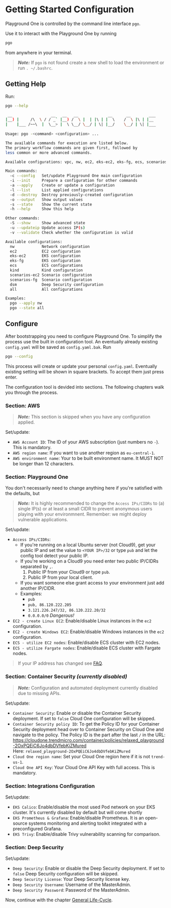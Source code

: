 # Getting Started Configuration

Playground One is controlled by the command line interface `pgo`.

Use it to interact with the Playground One by running

```sh
pgo
```

from anywhere in your terminal.

> ***Note:*** If `pgo` is not found create a new shell to load the environment or run `. ~/.bashrc`.

## Getting Help

Run:

```sh
pgo --help
```

```sh
 __                 __   __   __             __      __        ___ 
|__) |     /\  \ / / _` |__) /  \ |  | |\ | |  \    /  \ |\ | |__  
|    |___ /~~\  |  \__> |  \ \__/ \__/ | \| |__/    \__/ | \| |___ 
                                                                   
Usage: pgo -<command> <configuration> ...

The available commands for execution are listed below.
The primary workflow commands are given first, followed by
less common or more advanced commands.

Available configurations: vpc, nw, ec2, eks-ec2, eks-fg, ecs, scenarios-ec2, scenarios-fg

Main commands:
  -c --config   Set/update Playground One main configuration
  -i --init     Prepare a configuration for other commands
  -a --apply    Create or update a configuration
  -l --list     List applied configurations
  -d --destroy  Destroy previously-created configuration
  -o --output   Show output values
  -s --state    Show the current state
  -h --help     Show this help

Other commands:
  -S --show     Show advanced state
  -u --updateip Update access IP(s)
  -v --validate Check whether the configuration is valid

Available configurations:
  nw            Network configuration
  ec2           EC2 configuration
  eks-ec2       EKS configuration
  eks-fg        EKS configuration
  ecs           ECS configurations
  kind          Kind configuration
  scenarios-ec2 Scenario configuration
  scenarios-fg  Scenario configuration
  dsm           Deep Security configuration
  all           All configurations

Examples:
  pgo --apply nw
  pgo --state all
```

## Configure

After bootstrapping you need to configure Playground One. To simplify the process use the built in configuration tool. An eventually already existing `config.yaml` will be saved as `config.yaml.bak`. Run

```sh
pgo --config
```

This process will create or update your personal `config.yaml`. Eventually existing setting will be shown in square brackets. To accept them just press enter.

The configuration tool is devided into sections. The following chapters walk you through the process.

### Section: AWS

> ***Note:*** This section is skipped when you have any configuration applied.

Set/update:

- `AWS Account ID`: The ID of your AWS subscription (just numbers no `-`). This is mandatory.
- `AWS region name`: If you want to use another region as `eu-central-1`.
- `AWS environment name`: Your to be built environment name. It MUST NOT be longer than 12 characters.

### Section: Playground One

You don't necessarily need to change anything here if you're satisfied with the defaults, but

> ***Note:*** It is highly recommended to change the `Access IPs/CIDRs` to (a) single IP(s) or at least a small CIDR to prevent anonymous users playing with your environmnent. Remember: we might deploy vulnerable applications.

Set/update:

- `Access IPs/CIDRs`:
  - If you're running on a local Ubuntu server (not Cloud9), get your public IP and set the value to `<YOUR IP>/32` or type `pub` and let the config tool detect your public IP.
  - If you're working on a Cloud9 you need enter two public IP/CIDRs separated by `,`.
    1. Public IP from your Cloud9 or type `pub`.
    2. Public IP from your local client.  
  - If you want someone else grant access to your environment just add another IP/CIDR.
  - Examples:
    - `pub`
    - `pub, 86.120.222.205`
    - `3.121.226.247/32, 86.120.222.20/32`
    - `0.0.0.0/0` *Dangerous!*
- `EC2 - create Linux EC2`: Enable/disable Linux instances in the `ec2` configuration.
- `EC2 - create Windows EC2`: Enable/disable Windows instances in the `ec2` configuration.
- `ECS - utilize EC2 nodes`: Enable/disable ECS cluster with EC2 nodes.
- `ECS - utilize Fargate nodes`: Enable/disable ECS cluster with Fargate nodes.

> If your IP address has changed see [FAQ](../faq.md#my-ip-address-has-changed-and-i-cannot-access-my-apps-anymore).

### Section: Container Security ***(currently disabled)***

> ***Note:*** Configuration and automated deployment currently disabled due to missing APIs.

Set/update:

- `Container Security`: Enable or disable the Container Security deployment. If set to `false` Cloud One configuration will be skipped.
- `Container Security policy ID`: To get the Policy ID for your Container Security deployment head over to Container Security on Cloud One and navigate to the policy. The Policy ID is the part after the last `/` in the URL: <https://cloudone.trendmicro.com/container/policies/relaxed_playground-2OxPQEiC6Jo4dbDVfebKiZMured><br>Here: `relaxed_playground-2OxPQEiC6Jo4dbDVfebKiZMured`
- `Cloud One region name`: Set your Cloud One region here if it is not `trend-us-1`.
- `Cloud One API Key`: Your Cloud One API Key with full access. This is mandatory.

### Section: Integrations Configuration

Set/update:

- `EKS Calico`: Enable/disable the most used Pod network on your EKS cluster. It's currently disabled by default but will come shortly
- `EKS Prometheus & Grafana`: Enable/disable Prometheus. It is an open-source systems monitoring and alerting toolkit integrated with a preconfigured Grafana.
- `EKS Trivy`: Enable/disable Trivy vulnerability scanning for comparison.

### Section: Deep Security

Set/update:

- `Deep Security`: Enable or disable the Deep Security deployment. If set to `false` Deep Security configuration will be skipped.
- `Deep Security License`: Your Deep Security license key.
- `Deep Security Username`: Username of the MasterAdmin.
- `Deep Security Password`: Password of the MasterAdmin.

Now, continue with the chapter [General Life-Cycle](life-cycle.md).